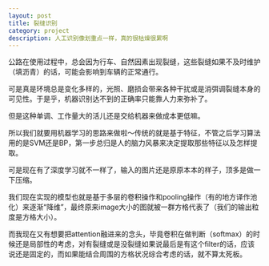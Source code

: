 ```yaml
---
layout: post
title: 裂缝识别
category: project
description: 人工识别像划重点一样，真的很枯燥很累啊
---
```


公路在使用过程中，总会因为行车、自然因素出现裂缝，这些裂缝如果不及时维护（填沥青）的话，可能会影响到车辆的正常通行。

可是真是环境总是变化多样的，光照、磨损会带来各种干扰或是消弭调裂缝本身的可见性。于是乎，机器识别达不到的正确率只能靠人力来弥补了。

但是这种单调、工作量大的活儿还是交给机器来做成本更低嘛。

所以我们就要用机器学习的思路来做啦～传统的就是基于特征，不管之后学习算法用的是SVM还是BP，第一步总归是人的脑力风暴来决定提取那些特征以及怎样提取。

可是现在有了深度学习就不一样了，输入的图片还是原原本本的样子，顶多是做一下压缩。

我们现在实现的模型也就是基于多层的卷积操作和pooling操作（有的地方译作池化）来逐渐“降维”，最终原来image大小的图就被一群方格代表了（我们的输出粒度是方格大小）。

而我现在又有想要把attention融进来的念头，毕竟卷积在做判断（softmax）的时候还是局部性的考虑，对有裂缝或是没裂缝如果说最后是有这个filter的话，应该说还是固定的，而如果能结合周围的方格状况综合考虑的话，就不算太死板。
